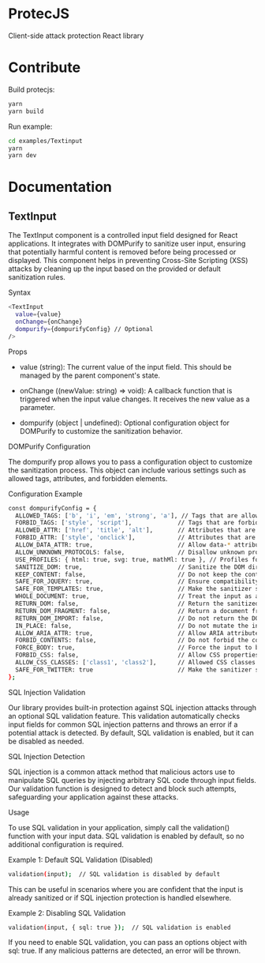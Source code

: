 # ProtecJS

Client-side attack protection React library

# Contribute

Build protecjs:
```bash
yarn
yarn build
```

Run example:
```bash
cd examples/Textinput
yarn
yarn dev
```

# Documentation

## TextInput

The TextInput component is a controlled input field designed for React applications. It integrates with DOMPurify to sanitize user input, ensuring that potentially harmful content is removed before being processed or displayed. This component helps in preventing Cross-Site Scripting (XSS) attacks by cleaning up the input based on the provided or default sanitization rules.


Syntax
```bash
<TextInput
  value={value}
  onChange={onChange}
  dompurify={dompurifyConfig} // Optional
/>
```

Props

- value (string): The current value of the input field. This should be managed by the parent component's state.

- onChange ((newValue: string) => void): A callback function that is triggered when the input value changes.
It receives the new value as a parameter.

- dompurify (object | undefined): Optional configuration object for DOMPurify to customize the sanitization behavior.


DOMPurify Configuration

The dompurify prop allows you to pass a configuration object to customize the sanitization process. 
This object can include various settings such as allowed tags, attributes, and forbidden elements.


Configuration Example
```bash
const dompurifyConfig = {
  ALLOWED_TAGS: ['b', 'i', 'em', 'strong', 'a'], // Tags that are allowed in the input
  FORBID_TAGS: ['style', 'script'],             // Tags that are forbidden
  ALLOWED_ATTR: ['href', 'title', 'alt'],       // Attributes that are allowed on tags
  FORBID_ATTR: ['style', 'onclick'],            // Attributes that are forbidden
  ALLOW_DATA_ATTR: true,                        // Allow data-* attributes
  ALLOW_UNKNOWN_PROTOCOLS: false,               // Disallow unknown protocols in URLs
  USE_PROFILES: { html: true, svg: true, mathMl: true }, // Profiles for sanitization
  SANITIZE_DOM: true,                           // Sanitize the DOM directly
  KEEP_CONTENT: false,                          // Do not keep the content of forbidden tags
  SAFE_FOR_JQUERY: true,                        // Ensure compatibility with jQuery
  SAFE_FOR_TEMPLATES: true,                     // Make the sanitizer safe for template systems
  WHOLE_DOCUMENT: true,                         // Treat the input as a whole document
  RETURN_DOM: false,                            // Return the sanitized DOM as a string
  RETURN_DOM_FRAGMENT: false,                   // Return a document fragment instead of a full document
  RETURN_DOM_IMPORT: false,                     // Do not return the DOM with imports
  IN_PLACE: false,                              // Do not mutate the input element directly
  ALLOW_ARIA_ATTR: true,                        // Allow ARIA attributes
  FORBID_CONTENTS: false,                       // Do not forbid the contents of tags entirely
  FORCE_BODY: true,                             // Force the input to be treated as a body element
  FORBID_CSS: false,                            // Allow CSS properties
  ALLOW_CSS_CLASSES: ['class1', 'class2'],      // Allowed CSS classes
  SAFE_FOR_TWITTER: true                        // Make the sanitizer safe for Twitter
};
```

SQL Injection Validation

Our library provides built-in protection against SQL injection attacks through an optional SQL validation feature. This validation automatically checks input fields for common SQL injection patterns and throws an error if a potential attack is detected. By default, SQL validation is enabled, but it can be disabled as needed.

SQL Injection Detection

SQL injection is a common attack method that malicious actors use to manipulate SQL queries by injecting arbitrary SQL code through input fields. Our validation function is designed to detect and block such attempts, safeguarding your application against these attacks.

Usage

To use SQL validation in your application, simply call the validation() function with your input data. SQL validation is enabled by default, so no additional configuration is required.

Example 1: Default SQL Validation (Disabled)
```bash
validation(input);  // SQL validation is disabled by default
```
This can be useful in scenarios where you are confident that the input is already sanitized or if SQL injection protection is handled elsewhere.


Example 2: Disabling SQL Validation
```bash
validation(input, { sql: true });  // SQL validation is enabled
```
If you need to enable SQL validation, you can pass an options object with sql: true. If any malicious patterns are detected, an error will be thrown.
